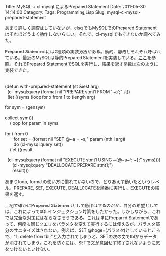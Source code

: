 Title: MySQL + cl-mysql によるPrepared Statement
Date: 2011-05-30 14:14:00
Category: 
Tags: Programming,Lisp
Slug: mysql-cl-mysql-prepared-statement

あまり詳しく調査はしていないが、clsqlでもMySQLでのPrepared Statementはそれほどうまく動作しないらしい。それで、cl-mysqlでもできないか調べてみた。<br /><br />Prepared Statementには2種類の実装方法がある。動的、静的とそれぞれ呼ばれている。最近のMySQLは静的Prepared Statementを実装している。<a href="http://dev.mysql.com/doc/refman/5.0/en/sql-syntax-prepared-statements.html">ここ</a>を参照。それでPrepared StatementでSQLを実行し、結果を返す関数は次のように実装できた。<br /><br /><br />(defun with-prepared-statement (st &amp;rest arg)<br />&nbsp; (cl-mysql:query (format nil "PREPARE stmt1 FROM '~a';" st))<br />&nbsp; (let ((syms (loop for x from 1 to (length arg)<br /><span class="Apple-tab-span" style="white-space: pre;">  </span> for sym = (gensym)<br /><span class="Apple-tab-span" style="white-space: pre;">  </span> collect sym)))<br />&nbsp; &nbsp; (loop for param in syms<br /><span class="Apple-tab-span" style="white-space: pre;"> </span> for i from 0<br />&nbsp; &nbsp; &nbsp; &nbsp;for set = (format nil "SET @~a = ~s;" param (nth i arg))<br />&nbsp; &nbsp; &nbsp; &nbsp;do (cl-mysql:query set))<br />&nbsp; &nbsp; (let ((result<br /><span class="Apple-tab-span" style="white-space: pre;"> </span> &nbsp; (cl-mysql:query (format nil "EXECUTE stmt1 USING ~{@~a~^, ~};" syms))))<br />&nbsp; &nbsp; &nbsp; (cl-mysql:query "DEALLOCATE PREPARE stmt1;")<br />&nbsp; &nbsp; &nbsp; result)))<br /><br />あまりloop, formatの使い方に慣れていないので、とりあえず動いたというレベル。PREPARE, SET, EXECUTE, DEALLOCATEを順番に実行し、EXECUTEの結果を返す。<br /><br />上記で確かにPrepared Statementとして動作はするのだが、自分の希望としては、これによってSQLインジェクション対策をしたかった。しかしながら、これでは完全な対策にはならなさそうである。これは単にPrepared Statementであって、何度も同じクエリをパラメタを変えて実行するには使えるが、パラメタ部分のサニタイズはされない。例えば、SET @hoge=(パラメタ)としているところで、"1; delete from tbl;"と入力されてしまうと、SETの次の文でtblからデータが消されてしまう。これを防ぐには、SETで文が意図せず終了されないように気をつけないといけない。
